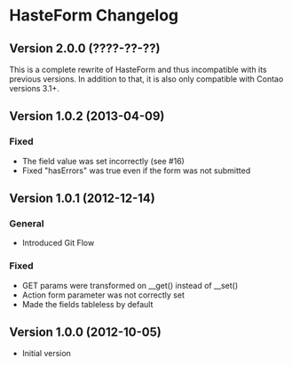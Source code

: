 HasteForm Changelog
===================

Version 2.0.0 (????-??-??)
------------------------------
This is a complete rewrite of HasteForm and thus incompatible with its
previous versions. In addition to that, it is also only compatible with
Contao versions 3.1+.

Version 1.0.2 (2013-04-09)
------------------------------

### Fixed
- The field value was set incorrectly (see #16)
- Fixed "hasErrors" was true even if the form was not submitted

Version 1.0.1 (2012-12-14)
------------------------------

### General
- Introduced Git Flow

### Fixed
- GET params were transformed on __get() instead of __set()
- Action form parameter was not correctly set
- Made the fields tableless by default

Version 1.0.0 (2012-10-05)
------------------------------

- Initial version